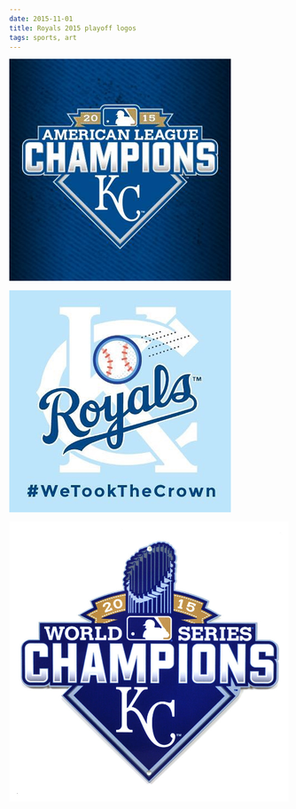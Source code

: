 ```yaml
---
date: 2015-11-01
title: Royals 2015 playoff logos
tags: sports, art
---
```


![royalsal](https://raw.githubusercontent.com/muneer78/muneer78.github.io/master/images/royals2015won.jpeg)

![royalsal](https://raw.githubusercontent.com/muneer78/muneer78.github.io/master/images/royals15.jpeg)

![royalsal](https://raw.githubusercontent.com/muneer78/muneer78.github.io/master/images/royalsws.jpeg)

